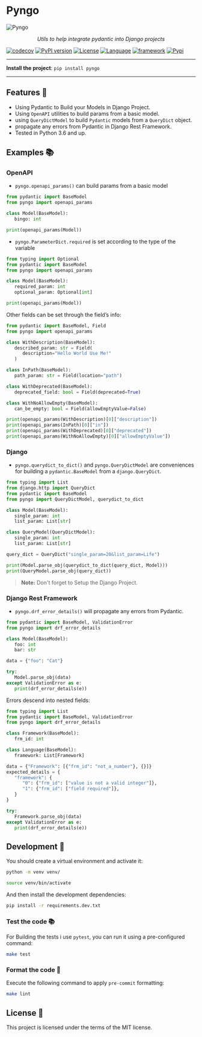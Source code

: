# Pyngo

![Pyngo](https://user-images.githubusercontent.com/52716203/145123561-ef58bc47-b5a9-4aaf-b13f-be881cbe6539.png)

<p align="center">
    <em>Utils to help integrate pydantic into Django projects</em>
</p>

[![codecov](https://codecov.io/gh/yezz123/pyngo-utils/branch/main/graph/badge.svg?token=QAGGVJ8URH)](https://codecov.io/gh/yezz123/pyngo-utils)
[![PyPI version](https://badge.fury.io/py/pyngo.svg)](https://badge.fury.io/py/pyngo)
[![License](https://img.shields.io/badge/License-MIT-green?style)](https://opensource.org/licenses/MIT)
[![Language](https://img.shields.io/badge/Language-Python-green?style)](https://github.com/yezz123)
[![framework](https://img.shields.io/badge/Framework-Django-green?style)](https://www.djangoproject.com/)
[![Pypi](https://img.shields.io/pypi/pyversions/pyngo.svg?color=%2334D058)](https://pypi.org/project/pyngo)

---

**Install the project**: `pip install pyngo`

---

## Features 🎉

- Using Pydantic to Build your Models in Django Project.
- Using `OpenAPI` utilities to build params from a basic model.
- using `QueryDictModel` to build `Pydantic` models from a `QueryDict` object.
- propagate any errors from Pydantic in Django Rest Framework.
- Tested in Python 3.6 and up.

## Examples 📚

### OpenAPI

- `pyngo.openapi_params()` can build params from a basic model

```py
from pydantic import BaseModel
from pyngo import openapi_params

class Model(BaseModel):
   bingo: int

print(openapi_params(Model))
```

- `pyngo.ParameterDict.required` is set according to the type of the variable

```py
from typing import Optional
from pydantic import BaseModel
from pyngo import openapi_params

class Model(BaseModel):
   required_param: int
   optional_param: Optional[int]

print(openapi_params(Model))
```

Other fields can be set through the field’s info:

```py
from pydantic import BaseModel, Field
from pyngo import openapi_params

class WithDescription(BaseModel):
   described_param: str = Field(
      description="Hello World Use Me!"
   )

class InPath(BaseModel):
   path_param: str = Field(location="path")

class WithDeprecated(BaseModel):
   deprecated_field: bool = Field(deprecated=True)

class WithNoAllowEmpty(BaseModel):
   can_be_empty: bool = Field(allowEmptyValue=False)

print(openapi_params(WithDescription)[0]["description"])
print(openapi_params(InPath)[0]["in"])
print(openapi_params(WithDeprecated)[0]["deprecated"])
print(openapi_params(WithNoAllowEmpty)[0]["allowEmptyValue"])
```

### Django

- `pyngo.querydict_to_dict()` and `pyngo.QueryDictModel` are conveniences for building a `pydantic.BaseModel` from a `django.QueryDict`.

```py
from typing import List
from django.http import QueryDict
from pydantic import BaseModel
from pyngo import QueryDictModel, querydict_to_dict

class Model(BaseModel):
   single_param: int
   list_param: List[str]

class QueryModel(QueryDictModel):
   single_param: int
   list_param: List[str]

query_dict = QueryDict("single_param=20&list_param=Life")

print(Model.parse_obj(querydict_to_dict(query_dict, Model)))
print(QueryModel.parse_obj(query_dict))
```

> **Note:** Don't forget to Setup the Django Project.

### Django Rest Framework

- `pyngo.drf_error_details()` will propagate any errors from Pydantic.

```py
from pydantic import BaseModel, ValidationError
from pyngo import drf_error_details

class Model(BaseModel):
   foo: int
   bar: str

data = {"foo": "Cat"}

try:
   Model.parse_obj(data)
except ValidationError as e:
   print(drf_error_details(e))
```

Errors descend into nested fields:

```py
from typing import List
from pydantic import BaseModel, ValidationError
from pyngo import drf_error_details

class Framework(BaseModel):
   frm_id: int

class Language(BaseModel):
   framework: List[Framework]

data = {"Framework": [{"frm_id": "not_a_number"}, {}]}
expected_details = {
   "framework": {
      "0": {"frm_id": ["value is not a valid integer"]},
      "1": {"frm_id": ["field required"]},
   }
}

try:
   Framework.parse_obj(data)
except ValidationError as e:
   print(drf_error_details(e))
```

## Development 🚧

You should create a virtual environment and activate it:

```bash
python -m venv venv/
```

```bash
source venv/bin/activate
```

And then install the development dependencies:

```bash
pip install -r requirements.dev.txt
```

### Test the code 📚

For Building the tests i use `pytest`, you can run it using a pre-configured command:

```bash
make test
```

### Format the code 💅

Execute the following command to apply `pre-commit` formatting:

```bash
make lint
```

## License 🍻

This project is licensed under the terms of the MIT license.